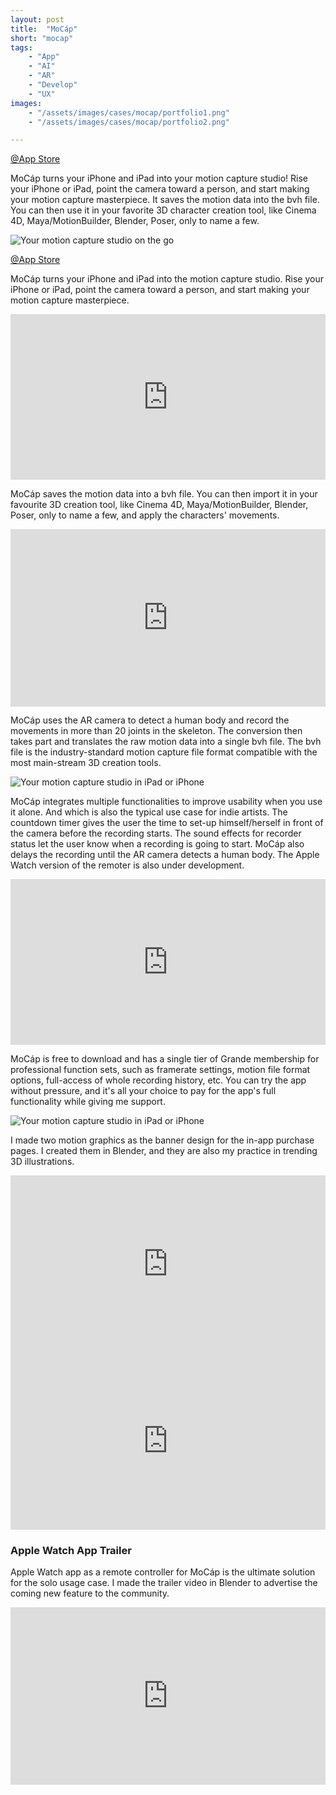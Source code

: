 ```yaml
---
layout: post
title:  "MoCáp"
short: "mocap"
tags:
    - "App"
    - "AI"
    - "AR"
    - "Develop"
    - "UX"
images: 
    - "/assets/images/cases/mocap/portfolio1.png"
    - "/assets/images/cases/mocap/portfolio2.png"

---
```

[@App Store](https://apps.apple.com/app/mocáp/id1489748818)

<!--summary-->

MoCáp turns your iPhone and iPad into your motion capture studio! Rise your iPhone or iPad, point the camera toward a person, and start making your motion capture masterpiece. It saves the motion data into the bvh file. You can then use it in your favorite 3D character creation tool, like Cinema 4D, Maya/MotionBuilder, Blender, Poser, only to name a few.

<!--more-->
![Your motion capture studio on the go](/assets/images/cases/mocap/portfolio1.png)

[@App Store](https://apps.apple.com/app/mocáp/id1489748818)

MoCáp turns your iPhone and iPad into the motion capture studio. Rise your iPhone or iPad, point the camera toward a person, and start making your motion capture masterpiece.

<div style="padding:52.5% 0 0 0;position:relative;" class="video-embed"><iframe src="https://player.vimeo.com/video/530841964?color=c9ff23&title=0&byline=0&portrait=0" style="position:absolute;top:0;left:0;width:100%;height:100%;" frameborder="0" allow="autoplay; fullscreen; picture-in-picture" allowfullscreen></iframe></div><script src="https://player.vimeo.com/api/player.js"></script>

MoCáp saves the motion data into a bvh file. You can then import it in your favourite 3D creation tool, like Cinema 4D, Maya/MotionBuilder, Blender, Poser, only to name a few, and apply the characters' movements.

<div style="padding:56.25% 0 0 0;position:relative;" class="video-embed"><iframe src="https://player.vimeo.com/video/452005738?color=ff0179&title=0&byline=0&portrait=0" style="position:absolute;top:0;left:0;width:100%;height:100%;" frameborder="0" allow="autoplay; fullscreen" allowfullscreen></iframe></div><script src="https://player.vimeo.com/api/player.js"></script>

MoCáp uses the AR camera to detect a human body and record the movements in more than 20 joints in the skeleton. The conversion then takes part and translates the raw motion data into a single bvh file. The bvh file is the industry-standard motion capture file format compatible with the most main-stream 3D creation tools.

![Your motion capture studio in iPad or iPhone](/assets/images/cases/mocap/portfolio2.png)

MoCáp integrates multiple functionalities to improve usability when you use it alone. And which is also the typical use case for indie artists. The countdown timer gives the user the time to set-up himself/herself in front of the camera before the recording starts. The sound effects for recorder status let the user know when a recording is going to start. MoCáp also delays the recording until the AR camera detects a human body. The Apple Watch version of the remoter is also under development.

<div style="padding:52.5% 0 0 0;position:relative;" class="video-embed"><iframe src="https://player.vimeo.com/video/530841980?color=c9ff23&title=0&byline=0&portrait=0" style="position:absolute;top:0;left:0;width:100%;height:100%;" frameborder="0" allow="autoplay; fullscreen; picture-in-picture" allowfullscreen></iframe></div><script src="https://player.vimeo.com/api/player.js"></script>

MoCáp is free to download and has a single tier of Grande membership for professional function sets, such as framerate settings, motion file format options, full-access of whole recording history, etc. You can try the app without pressure, and it's all your choice to pay for the app's full functionality while giving me support.

![Your motion capture studio in iPad or iPhone](/assets/images/cases/mocap/pic1.jpg)

I made two motion graphics as the banner design for the in-app purchase pages. I created them in Blender, and they are also my practice in trending 3D illustrations. 

<div style="padding:56.25% 0 0 0;position:relative;" class="video-embed"><iframe src="https://player.vimeo.com/video/530836324?color=c9ff23&title=0&byline=0&portrait=0" style="position:absolute;top:0;left:0;width:100%;height:100%;" frameborder="0" allow="autoplay; fullscreen; picture-in-picture" allowfullscreen></iframe></div><script src="https://player.vimeo.com/api/player.js"></script>

<div style="padding:56.25% 0 0 0;position:relative;" class="video-embed"><iframe src="https://player.vimeo.com/video/530836298?color=c9ff23&title=0&byline=0&portrait=0" style="position:absolute;top:0;left:0;width:100%;height:100%;" frameborder="0" allow="autoplay; fullscreen; picture-in-picture" allowfullscreen></iframe></div><script src="https://player.vimeo.com/api/player.js"></script>

### Apple Watch App Trailer

Apple Watch app as a remote controller for MoCáp is the ultimate solution for the solo usage case. I made the trailer video in Blender to advertise the coming new feature to the community.

<div style="padding:56.25% 0 0 0;position:relative;" class="video-embed"><iframe src="https://player.vimeo.com/video/492232088?color=c9ff23&title=0&byline=0&portrait=0" style="position:absolute;top:0;left:0;width:100%;height:100%;" frameborder="0" allow="autoplay; fullscreen; picture-in-picture" allowfullscreen></iframe></div><script src="https://player.vimeo.com/api/player.js"></script>